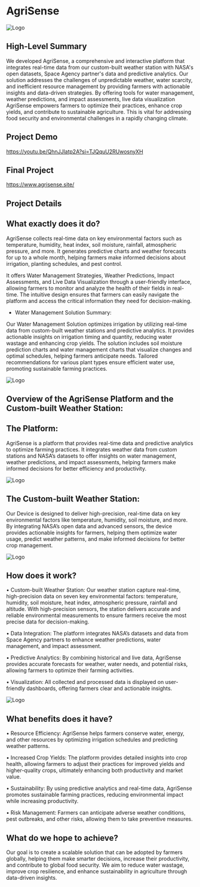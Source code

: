
# AgriSense 

![Logo](https://github.com/user-attachments/assets/f2190a6a-b03b-43d3-9023-da673b7aab54)


## High-Level Summary

We developed AgriSense, a comprehensive and interactive platform that integrates real-time data from our custom-built weather station with NASA's open datasets, Space Agency partner's data and predictive analytics. Our solution addresses the challenges of unpredictable weather, water scarcity, and inefficient resource management by providing farmers with actionable insights and data-driven strategies. By offering tools for water management, weather predictions, and impact assessments, live data visualization AgriSense empowers farmers to optimize their practices, enhance crop yields, and contribute to sustainable agriculture. This is vital for addressing food security and environmental challenges in a rapidly changing climate.


## Project Demo

https://youtu.be/QhnJJlatp2A?si=TJQquU2RUwosnyXH

## Final Project

https://www.agrisense.site/

## Project Details

## What exactly does it do?
AgriSense collects real-time data on key environmental factors such as temperature, humidity, heat index, soil moisture, rainfall, atmospheric pressure, and more. It generates predictive charts and weather forecasts for up to a whole month, helping farmers make informed decisions about irrigation, planting schedules, and pest control. 

It offers Water Management Strategies, Weather Predictions, Impact Assessments, and Live Data Visualization through a user-friendly interface, allowing farmers to monitor and analyze the health of their fields in real-time. The intuitive design ensures that farmers can easily navigate the platform and access the critical information they need for decision-making.



- Water Management Solution Summary:

Our Water Management Solution optimizes irrigation by utilizing real-time data from custom-built weather stations and predictive analytics. It provides actionable insights on irrigation timing and quantity, reducing water wastage and enhancing crop yields. The solution includes soil moisture prediction charts and water management charts that visualize changes and optimal schedules, helping farmers anticipate needs. Tailored recommendations for various plant types ensure efficient water use, promoting sustainable farming practices.

![Logo](https://github.com/user-attachments/assets/a6e61989-937c-4b3f-a064-bccf797db5cd)




## Overview of the AgriSense Platform and the Custom-built Weather Station:




## The Platform:
AgriSense is a platform that provides real-time data and predictive analytics to optimize farming practices. It integrates weather data from custom stations and NASA’s datasets to offer insights on water management, weather predictions, and impact assessments, helping farmers make informed decisions for better efficiency and productivity.

![Logo](https://github.com/user-attachments/assets/1eb63913-8a87-4d34-a7fe-f42262aa57dc)


## The Custom-built Weather Station:

Our Device is designed to deliver high-precision, real-time data on key environmental factors like temperature, humidity, soil moisture, and more. By integrating NASA’s open data and advanced sensors, the device provides actionable insights for farmers, helping them optimize water usage, predict weather patterns, and make informed decisions for better crop management.


![Logo](https://github.com/user-attachments/assets/99784c59-95b4-4561-a37e-9c7fcf4cac9c)


##  How does it work?
• Custom-built Weather Station: Our weather station capture real-time, high-precision data on seven key environmental factors: temperature, humidity, soil moisture, heat index, atmospheric pressure, rainfall and altitude. With high-precision sensors, the station delivers accurate and reliable environmental measurements to ensure farmers receive the most precise data for decision-making.

• Data Integration: The platform integrates NASA’s datasets and data from Space Agency partners to enhance weather predictions, water management, and impact assessment.

• Predictive Analytics: By combining historical and live data, AgriSense provides accurate forecasts for weather, water needs, and potential risks, allowing farmers to optimize their farming activities.

• Visualization: All collected and processed data is displayed on user-friendly dashboards, offering farmers clear and actionable insights.


![Logo](https://github.com/user-attachments/assets/654cb729-4dc4-4e19-9f20-7933072ed223)


##  What benefits does it have?

• Resource Efficiency: AgriSense helps farmers conserve water, energy, and other resources by optimizing irrigation schedules and predicting weather patterns.

• Increased Crop Yields: The platform provides detailed insights into crop health, allowing farmers to adjust their practices for improved yields and higher-quality crops, ultimately enhancing both productivity and market value.

• Sustainability: By using predictive analytics and real-time data, AgriSense promotes sustainable farming practices, reducing environmental impact while increasing productivity.

• Risk Management: Farmers can anticipate adverse weather conditions, pest outbreaks, and other risks, allowing them to take preventive measures.


##  What do we hope to achieve?

Our goal is to create a scalable solution that can be adopted by farmers globally, helping them make smarter decisions, increase their productivity, and contribute to global food security. We aim to reduce water wastage, improve crop resilience, and enhance sustainability in agriculture through data-driven insights.
